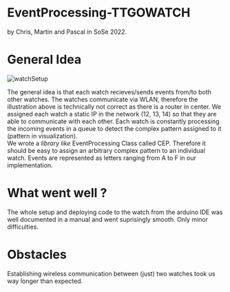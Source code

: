 # EventProcessing-TTGOWATCH

by Chris, Martin and Pascal in SoSe 2022.


# General Idea
![watchSetup](https://user-images.githubusercontent.com/84461357/179754101-7df50dd0-cc32-444d-8d6f-cb290eda0b86.JPG)

The general idea is that each watch recieves/sends events from/to both other watches. The watches communicate via WLAN, therefore the illustration above is technically not correct as there is a router in center. We assigned each watch a static IP in the network (12, 13, 14) so that they are able to communicate with each other.
Each watch is constantly processing the incoming events in a queue to detect the complex pattern assigned to it (pattern in visualization).  
We wrote a _library like_ EventProcessing Class called CEP. Therefore it should be easy to assign an arbitrary complex pattern to an individual watch.
Events are represented as letters ranging from A to F in our implementation.

# What went well ?
The whole setup and deploying code to the watch from the arduino IDE was well documented in a manual and went suprisingly smooth. Only minor difficulties.


# Obstacles
Establishing wireless communication between (just) two watches took us way longer than expected. 
